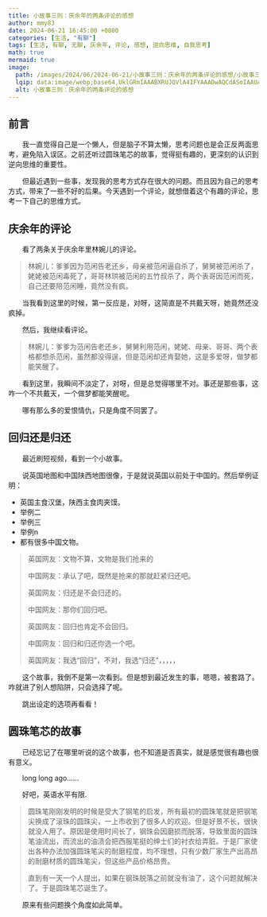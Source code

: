 ```yaml
---
title: 小故事三则：庆余年的两条评论的感想
author: mmy83
date: 2024-06-21 16:45:00 +0800
categories: [生活, "有聊"]
tags: [生活, 有聊, 无聊, 庆余年, 评论, 感想, 逆向思维, 自我思考]
math: true
mermaid: true
image:
  path: /images/2024/06/2024-06-21/小故事三则：庆余年的两条评论的感想/小故事三则：庆余年的两条评论的感想-00.png
  lqip: data:image/webp;base64,UklGRmIAAABXRUJQVlA4IFYAAADwAQCdASoIAAUAAUAmJbACdLoAArpuTTgA4n/8iawRvmH1i/YnFc5fklmxf/q5ng3dcZoRaLfntxX2YSu339v/D4foatVb33wnS7FthNtJkX4sxAAAAA==
  alt: 小故事三则：庆余年的两条评论的感想
---
```


## 前言

&emsp;&emsp;我一直觉得自己是一个懒人，但是脑子不算太懒，思考问题也是会正反两面思考，避免陷入误区。之前还听过圆珠笔芯的故事，觉得挺有趣的，更深刻的认识到逆向思维的重要性。

&emsp;&emsp;但最近遇到一些事，发现我的思考方式存在很大的问题。而且因为自己的思考方式，带来了一些不好的后果。今天遇到一个评论，就想借着这个有趣的评论，思考一下自己的思维方式。

## 庆余年的评论

&emsp;&emsp;看了两条关于庆余年里林婉儿的评论。

> 林婉儿：爹爹因为范闲告老还乡，母亲被范闲逼自杀了，舅舅被范闲杀了，姥姥被范闲毒死了，哥哥林珙被范闲的五竹叔杀了，两个表哥因范闲而死，自己还要陪范闲睡，竟然没有疯。

&emsp;&emsp;当我看到这里的时候，第一反应是，对呀，这简直是不共戴天呀，她竟然还没疯掉。

&emsp;&emsp;然后，我继续看评论。

> 林婉儿：爹爹为范闲告老还乡，舅舅利用范闲，姥姥、母亲、哥哥、两个表格都想杀范闲，虽然都没得逞，但是范闲却还肯娶她，这是多爱呀，做梦都能笑醒了。

&emsp;&emsp;看到这里，我瞬间不淡定了，对呀，但是总觉得哪里不对。事还是那些事，这咋一个不共戴天，一个做梦都能笑醒呢。

&emsp;&emsp;哪有那么多的爱恨情仇，只是角度不同罢了。

## 回归还是归还

&emsp;&emsp;最近刷短视频，看到一个小故事。

&emsp;&emsp;说英国地图和中国陕西地图很像，于是就说英国以前处于中国的。然后举例证明：

- 英国主食汉堡，陕西主食肉夹馍。
- 举例二
- 举例三
- 举例n
- 都有很多中国文物。

> 英国网友：文物不算，文物是我们抢来的
>
> 中国网友：承认了吧，既然是抢来的那就赶紧归还吧。
>
> 英国网友：归还是不会归还的。
>
> 中国网友：那你们回归吧。
>
> 英国网友：回归也肯定不会回归。
>
> 中国网友：回归和归还你选一个吧。
>
> 英国网友：我选“回归”，不对，我选“归还”，，，，，

&emsp;&emsp;这个故事，我倒不是第一次看到。但是想到最近发生的事，嗯嗯，被套路了。咋就进了别人想陷阱，只会选择了呢。

&emsp;&emsp;跳出设定的选项再看看！

## 圆珠笔芯的故事

&emsp;&emsp;已经忘记了在哪里听说的这个故事，也不知道是否真实，就是感觉很有趣也很有意义。

&emsp;&emsp;long long ago......

&emsp;&emsp;好吧，英语水平有限.

> 圆珠笔刚刚发明的时候是受大了钢笔的启发，所有最初的圆珠笔就是把钢笔尖换成了滚珠的圆珠尖，一上市收到了很多人的欢迎。但是好景不长，很快就没人用了。原因是使用时间长了，钢珠会因磨损而脱落，导致里面的圆珠笔油流出，而流出的油渍会把西服笔挺的绅士们的衬衣给弄脏。于是厂家使出各种办法加强圆珠笔尖的耐磨程度，均不理想，只有少数厂家生产出高昂的耐磨材质的圆珠笔尖，但这些产品价格昂贵。
>
> 直到有一天一个人提出，如果在钢珠脱落之前就没有油了，这个问题就解决了。于是圆珠笔芯诞生了。

&emsp;&emsp;原来有些问题换个角度如此简单。

